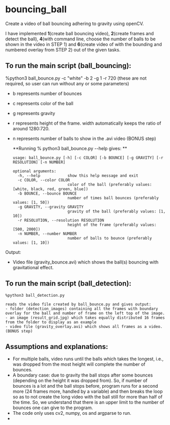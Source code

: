 # bouncing_ball
Create a video of ball bouncing adhering to gravity using openCV.

I have implemented **1**(create ball bouncing video), **2**(create frames and detect the ball), **4**(with command line, choose the number of balls to be shown in the video in STEP 1) and **6**(create video of with the bounding and numbered overlay from STEP 2) out of the given tasks.


## To run the main script (ball_bouncing):
  %python3 ball_bounce.py -c "white" -b 2 -g 1 -r 720
  (these are not required, so user can run without any or some parameters)
  - b represents number of bounces
  - c represents color of the ball
  - g represents gravity
  - r represents height of the frame. width automatically keeps the ratio of around 1280:720.
  - n represents number of balls to show in the .avi video (BONUS step)

    **Running % python3 ball_bounce.py --help gives: **
    
        usage: ball_bounce.py [-h] [-c COLOR] [-b BOUNCE] [-g GRAVITY] [-r RESOLUTION] [-n NUMBER]
        
        optional arguments:
          -h, --help            show this help message and exit
          -c COLOR, --color COLOR
                                color of the ball (preferably values: [white, black, red, green, blue])
          -b BOUNCE, --bounce BOUNCE
                                number of times ball bounces (preferably values: [1, 50])
          -g GRAVITY, --gravity GRAVITY
                                gravity of the ball (preferably values: [1, 10])
          -r RESOLUTION, --resolution RESOLUTION
                                height of the frame (preferably values: [500, 2000])
          -n NUMBER, --number NUMBER
                                number of balls to bounce (preferably values: [1, 10])

  Output:
  - Video file (gravity_bounce.avi) which shows the ball(s) bouncing with gravitational effect.
           

## To run the main script (ball_detection):
    %python3 ball_detection.py
    
    reads the video file created by ball_bounce.py and gives output:
    - folder (detection_images) containing all the frames with boundary overlay for the ball and number of frame on the left top of the image.
    - an image (result_grid.jpg) which takes equally distributed 16 frames from the folder to display as an example
    - video file (gravity_overlay.avi) which shows all frames as a video. (BONUS step)

## Assumptions and explanations:

- For multiple balls, video runs until the balls which takes the longest, i.e., was dropped from the most height will complete the number of bounces.
- A boundary case: due to gravity the ball stops after some bounces (depending on the height it was dropped from). So, if number of bounces is a lot and the ball stops before, program runs for a second more (24 frames more, handled by a variable) and then breaks the loop so as to not create the long video with the ball still for more than half of the time. So, we understand that there is an upper limit to the number of bounces one can give to the program.
- The code only uses cv2, numpy, os and argparse to run.
- 
